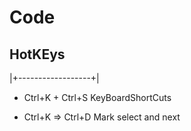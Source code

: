 # Code

## HotKEys

|+------------------+|
 * Ctrl+K + Ctrl+S KeyBoardShortCuts

* Ctrl+K   => Ctrl+D Mark select and next
